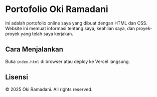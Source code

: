 # Portofolio Oki Ramadani

Ini adalah portofolio online saya yang dibuat dengan HTML dan CSS. Website ini memuat informasi tentang saya, keahlian saya, dan proyek-proyek yang telah saya kerjakan.

## Cara Menjalankan
Buka `index.html` di browser atau deploy ke Vercel langsung.

## Lisensi
© 2025 Oki Ramadani. All rights reserved.
